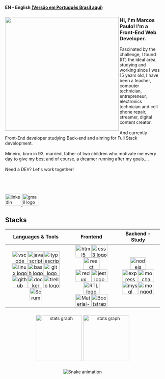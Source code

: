 ###
#### EN - English [(Versão em Português Brasil aqui)](https://github.com/m4rcos-dev/m4rcos-dev/blob/main/README_pt-br.md)

<div align="left">
<img align="left" height="370" src="https://i.imgur.com/dmf6VH3.png"  />

<h3 align="left">Hi, I'm Marcos Paulo! I'm a Front-End Web Developer.</h3>

<p align="left">Fascinated by the challenge, I found (IT) the ideal area, studying and working since I was 15 years old, I have been a teacher, computer technician, entrepreneur, electronics technician and cell phone repair, streamer, digital content creator. <br><br>And currently Front-End developer studying Back-end and aiming for Full Stack development. <br><br>Mineiro, born in 93, married, father of two children who motivate me every day to give my best and of course, a dreamer running after my goals....<br><br>Need a DEV? Let's work together!</p>
</div>

<br><br>

###
    
<div align="left">
  <a href="http://www.linkedin.com/in/dev-marcospaulo" target="_blank">
    <img src="https://raw.githubusercontent.com/maurodesouza/profile-readme-generator/master/src/assets/icons/social/linkedin/default.svg" width="52" height="40" alt="linkedin logo"  />
  </a>
  <a href="mailto:dev.marcospereira@gmail.com" target="_blank">
    <img src="https://raw.githubusercontent.com/maurodesouza/profile-readme-generator/master/src/assets/icons/social/gmail/default.svg" width="52" height="40" alt="gmail logo"  />
  </a>
 </div>
 
## Stacks

<div align="center">
    
| Languages & Tools   |     Frontend     |  Backend - Study  |
|:----------:|:-------------:|:------:|
| <img src="https://cdn.jsdelivr.net/gh/devicons/devicon/icons/vscode/vscode-original.svg" height="40" width="52" alt="vscode logo"  /><img src="https://cdn.jsdelivr.net/gh/devicons/devicon/icons/javascript/javascript-original.svg" height="40" width="52" alt="javascript logo"  /><img src="https://cdn.jsdelivr.net/gh/devicons/devicon/icons/typescript/typescript-original.svg" height="40" width="52" alt="typescript logo"  /><br><img src="https://cdn.jsdelivr.net/gh/devicons/devicon/icons/linux/linux-original.svg" height="40" width="52" alt="linux logo"  /><img src="https://cdn.jsdelivr.net/gh/devicons/devicon/icons/bash/bash-original.svg" height="40" width="52" alt="bash logo"  /><img src="https://cdn.jsdelivr.net/gh/devicons/devicon/icons/git/git-original.svg" height="40" width="52" alt="git logo"  /><br><img src="https://cdn.jsdelivr.net/gh/devicons/devicon/icons/github/github-original.svg" height="40" width="52" alt="github logo"  /><img src="https://cdn.jsdelivr.net/gh/devicons/devicon/icons/docker/docker-original.svg" height="40" width="52" alt="docker logo"  /><img src="https://cdn.jsdelivr.net/gh/devicons/devicon/icons/trello/trello-plain.svg" height="40" width="52" alt="trello logo"  /><img src="https://user-images.githubusercontent.com/104791582/209567465-406b79b9-3939-42ef-a5a6-e07a41f61791.png" height="40" width="40" alt="Scrum logo"  /> | <img src="https://cdn.jsdelivr.net/gh/devicons/devicon/icons/html5/html5-original.svg" height="40" width="52" alt="html5 logo"  /><img src="https://cdn.jsdelivr.net/gh/devicons/devicon/icons/css3/css3-original.svg" height="40" width="52" alt="css3 logo"  /><img src="https://cdn.jsdelivr.net/gh/devicons/devicon/icons/react/react-original.svg" height="40" width="52" alt="react logo"  /><br><img src="https://user-images.githubusercontent.com/104791582/197048613-1a8a1db3-5e57-407e-ace3-1f9ee2001f9a.svg" height="40" width="52" alt="redux logo"  /><img src="https://cdn.jsdelivr.net/gh/devicons/devicon/icons/jest/jest-plain.svg" height="40" width="52" alt="jest logo"  /><img src="https://user-images.githubusercontent.com/104791582/197048284-18140464-e1f6-47a0-a5fc-c7f2ec502e47.png" height="40" width="52" alt="RTL logo"  /><br><img src="https://user-images.githubusercontent.com/104791582/197049212-1f44d95a-d9d0-4d66-a181-6510ad36bc7a.png" height="40" width="52" alt="Material-UI logo"  /><img src="https://user-images.githubusercontent.com/104791582/198681666-d9f1568f-e51a-439c-bdb6-516c5d5d1bda.svg" height="40" width="52" alt="Bootstrap logo"  /> | <img src="https://cdn.jsdelivr.net/gh/devicons/devicon/icons/nodejs/nodejs-original.svg" height="40" width="52" alt="nodejs logo"  /><br><img src="https://cdn.jsdelivr.net/gh/devicons/devicon/icons/express/express-original.svg" height="40" width="52" alt="express logo"  /><img src="https://cdn.jsdelivr.net/gh/devicons/devicon/icons/mocha/mocha-plain.svg" height="40" width="52" alt="mocha logo"  /><br><img src="https://cdn.jsdelivr.net/gh/devicons/devicon/icons/mysql/mysql-original.svg" height="40" width="52" alt="mysql logo"  /><img src="https://cdn.jsdelivr.net/gh/devicons/devicon/icons/mongodb/mongodb-original.svg" height="40" width="52" alt="mongodb logo"  /> |</div>

###

<div align="center">
    <picture>
        <source media="(prefers-color-scheme: light)" srcset="https://github-readme-stats.vercel.app/api?hide_title=false&hide_rank=false&show_icons=true&include_all_commits=true&count_private=true&disable_animations=false&theme=vue&locale=en&hide_border=false&username=m4rcos-dev" height="150" alt="stats graph"  />
        <img src="https://github-readme-stats.vercel.app/api?hide_title=false&hide_rank=false&show_icons=true&include_all_commits=true&count_private=true&disable_animations=false&theme=slateorange&locale=en&hide_border=false&username=m4rcos-dev" height="150" alt="stats graph"  />
    </picture>
    <picture>
            <source media="(prefers-color-scheme: light)" srcset="https://github-readme-stats.vercel.app/api/top-langs?locale=en&hide_title=false&layout=compact&card_width=320&langs_count=5&theme=vue&hide_border=false&username=m4rcos-dev" height="150" alt="stats graph"  />
            <img src="https://github-readme-stats.vercel.app/api/top-langs?locale=en&hide_title=false&layout=compact&card_width=320&langs_count=5&theme=slateorange&hide_border=false&username=m4rcos-dev" height="150" alt="stats graph"  />
    </picture>
</div>

###

###

![Snake animation](https://github.com/m4rcos-dev/m4rcos-dev/blob/output/github-contribution-grid-snake.svg)

###


